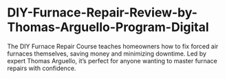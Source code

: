 # DIY-Furnace-Repair-Review-by-Thomas-Arguello-Program-Digital
The DIY Furnace Repair Course teaches homeowners how to fix forced air furnaces themselves, saving money and minimizing downtime. Led by expert Thomas Arguello, it’s perfect for anyone wanting to master furnace repairs with confidence.
